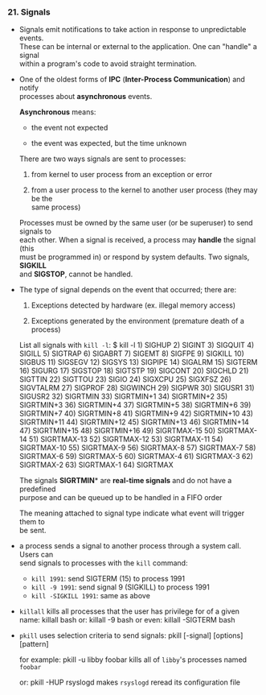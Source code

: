 ### 21. Signals

  * Signals emit notifications to take action in response to unpredictable events.  
    These can be internal or external to the application. One can "handle" a signal  
    within a program's code to avoid straight termination.

  * One of the oldest forms of **IPC** (**Inter-Process Communication**) and notify  
    processes about **asynchronous** events.

    **Asynchronous** means:
      * the event not expected

      * the event was expected, but the time unknown

    There are two ways signals are sent to processes:
      1. from kernel to user process from an exception or error

      2. from a user process to the kernel to another user process (they may be the  
        same process)

    Processes must be owned by the same user (or be superuser) to send signals to  
    each other. When a signal is received, a process may **handle** the signal (this  
    must be programmed in) or respond by system defaults. Two signals, **SIGKILL**  
    and **SIGSTOP**, cannot be handled.

  * The type of signal depends on the event that occurred; there are:

    1. Exceptions detected by hardware (ex. illegal memory access)

    2. Exceptions generated by the environment (premature death of a process)

    List all signals with `kill -l`:
        $ kill -l
        1) SIGHUP       2) SIGINT       3) SIGQUIT      4) SIGILL       5) SIGTRAP
        6) SIGABRT      7) SIGEMT       8) SIGFPE       9) SIGKILL     10) SIGBUS
        11) SIGSEGV     12) SIGSYS      13) SIGPIPE     14) SIGALRM     15) SIGTERM
        16) SIGURG      17) SIGSTOP     18) SIGTSTP     19) SIGCONT     20) SIGCHLD
        21) SIGTTIN     22) SIGTTOU     23) SIGIO       24) SIGXCPU     25) SIGXFSZ
        26) SIGVTALRM   27) SIGPROF     28) SIGWINCH    29) SIGPWR      30) SIGUSR1
        31) SIGUSR2     32) SIGRTMIN    33) SIGRTMIN+1  34) SIGRTMIN+2  35) SIGRTMIN+3
        36) SIGRTMIN+4  37) SIGRTMIN+5  38) SIGRTMIN+6  39) SIGRTMIN+7  40) SIGRTMIN+8
        41) SIGRTMIN+9  42) SIGRTMIN+10 43) SIGRTMIN+11 44) SIGRTMIN+12 45) SIGRTMIN+13
        46) SIGRTMIN+14 47) SIGRTMIN+15 48) SIGRTMIN+16 49) SIGRTMAX-15 50) SIGRTMAX-14
        51) SIGRTMAX-13 52) SIGRTMAX-12 53) SIGRTMAX-11 54) SIGRTMAX-10 55) SIGRTMAX-9
        56) SIGRTMAX-8  57) SIGRTMAX-7  58) SIGRTMAX-6  59) SIGRTMAX-5  60) SIGRTMAX-4
        61) SIGRTMAX-3  62) SIGRTMAX-2  63) SIGRTMAX-1  64) SIGRTMAX

    The signals **SIGRTMIN*** are **real-time signals** and do not have a predefined  
    purpose and can be queued up to be handled in a FIFO order

    The meaning attached to signal type indicate what event will trigger them to  
    be sent.

  * a process sends a signal to another process through a system call. Users can  
    send signals to processes with the `kill` command:
      * `kill 1991`: send SIGTERM (15) to process 1991
      * `kill -9 1991`: send signal 9 (SIGKILL) to process 1991
      * `kill -SIGKILL 1991`: same as above

  * `killall` kills all processes that the user has privilege for of a given name:
        killall bash
    or:
        killall -9 bash
    or even:
        killall -SIGTERM bash

  * `pkill` uses selection criteria  to send signals:
        pkill [-signal] [options] [pattern]

    for example:
        pkill -u libby foobar
    kills all of `libby`'s processes named `foobar`

    or:
        pkill -HUP rsyslogd
    makes `rsyslogd` reread its configuration file
